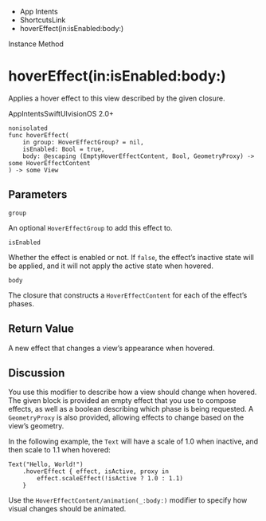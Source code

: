 

- App Intents
- ShortcutsLink
-  hoverEffect(in:isEnabled:body:) 

Instance Method

# hoverEffect(in:isEnabled:body:)

Applies a hover effect to this view described by the given closure.

AppIntentsSwiftUIvisionOS 2.0+

``` source
nonisolated
func hoverEffect(
    in group: HoverEffectGroup? = nil,
    isEnabled: Bool = true,
    body: @escaping (EmptyHoverEffectContent, Bool, GeometryProxy) -> some HoverEffectContent
) -> some View
```

## Parameters 

`group`  

An optional `HoverEffectGroup` to add this effect to.

`isEnabled`  

Whether the effect is enabled or not. If `false`, the effect’s inactive state will be applied, and it will not apply the active state when hovered.

`body`  

The closure that constructs a `HoverEffectContent` for each of the effect’s phases.

## Return Value

A new effect that changes a view’s appearance when hovered.

## Discussion

You use this modifier to describe how a view should change when hovered. The given block is provided an empty effect that you use to compose effects, as well as a boolean describing which phase is being requested. A `GeometryProxy` is also provided, allowing effects to change based on the view’s geometry.

In the following example, the `Text` will have a scale of 1.0 when inactive, and then scale to 1.1 when hovered:

```
Text("Hello, World!")
    .hoverEffect { effect, isActive, proxy in
        effect.scaleEffect(!isActive ? 1.0 : 1.1)
    }
```

Use the `HoverEffectContent/animation(_:body:)` modifier to specify how visual changes should be animated.


